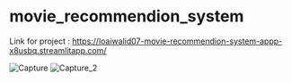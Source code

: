 # movie_recommendion_system

Link for project : https://loaiwalid07-movie-recommendion-system-appp-x8usbq.streamlitapp.com/


![Capture](https://user-images.githubusercontent.com/57464575/175972145-258650f2-ff7e-4a3f-8fb6-59da81258bcb.PNG)
![Capture_2](https://user-images.githubusercontent.com/57464575/175972173-4ed5b897-0998-46ed-b015-1a182d630fc4.PNG)
